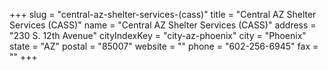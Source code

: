 +++
slug = "central-az-shelter-services-(cass)"
title = "Central AZ Shelter Services (CASS)"
name = "Central AZ Shelter Services (CASS)"
address = "230 S. 12th Avenue"
cityIndexKey = "city-az-phoenix"
city = "Phoenix"
state = "AZ"
postal = "85007"
website = ""
phone = "602-256-6945"
fax = ""
+++
